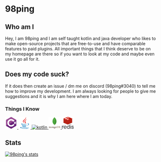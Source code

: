 # 98ping

## Who am I
Hey, I am 98ping and I am self taught kotlin and java developer who likes to make open-source projects that are free-to-use and have comparable features to paid plugins.
All important things that I think deserve to be on my homepage are there so if you want to look at my code and maybe even use it go all for it.

## Does my code suck?
If it does then create an issue / dm me on discord (98ping#3040) to tell me how to improve my development. I am always looking for people to give me suggestions and it is why I am here where I am today.

<h3 align="left">Things I Know</h3>
<p align="left"> 
  <a href="https://www.w3schools.com/cs/" target="_blank" rel="noreferrer"> <img src="https://raw.githubusercontent.com/devicons/devicon/master/icons/csharp/csharp-original.svg" alt="csharp" width="40" height="40"/> 
  </a> 
  <a href="https://www.java.com" target="_blank" rel="noreferrer"> <img src="https://raw.githubusercontent.com/devicons/devicon/master/icons/java/java-original.svg" alt="java" width="40" height="40"/> 
  </a> 
  <a href="https://kotlinlang.org" target="_blank" rel="noreferrer"> <img src="https://www.vectorlogo.zone/logos/kotlinlang/kotlinlang-icon.svg" alt="kotlin" width="40" height="40"/> 
  </a> 
  <a href="https://www.mongodb.com/" target="_blank" rel="noreferrer"> <img src="https://raw.githubusercontent.com/devicons/devicon/master/icons/mongodb/mongodb-original-wordmark.svg" alt="mongodb" width="40" height="40"/> 
  </a>
  <a href="https://redis.io" target="_blank" rel="noreferrer"> <img src="https://raw.githubusercontent.com/devicons/devicon/master/icons/redis/redis-original-wordmark.svg" alt="redis" width="40" height="40"/>
  </a> </p>

## Stats
[![98ping's stats](https://github-readme-stats.vercel.app/api?username=98ping)](https://github.com/anuraghazra/github-readme-stats)

